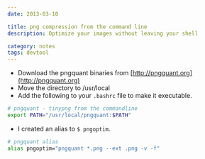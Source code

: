```yaml
---
date: 2013-03-10

title: png compression from the command line
description: Optimize your images without leaving your shell

category: notes
tags: devtool
---
```


- Download the pngquant binaries from [http://pngquant.org](http://pngquant.org)
- Move the directory to /usr/local
- Add the following to your `.bashrc` file to make it executable.


~~~bash
# pngquant - tinypng from the commandline
export PATH="/usr/local/pngquant:$PATH"
~~~

- I created an alias to `$ pngoptim`.


~~~bash
# pngquant alias
alias pngoptim="pngquant *.png --ext .png -v -f"
~~~
